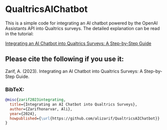 # QualtricsAIChatbot

This is a simple code for integrating an AI chatbot powered by the OpenAI Assistants API into Qualtrics surveys. The detailed explanation can be read in the tutorial:

[Integrating an AI Chatbot into Qualtrics Surveys: A Step-by-Step Guide](https://github.com/alizarif/QualtricsAIChatbot/blob/main/Tutorial.pdf)

## Please cite the following if you use it:

Zarif, A. (2023). Integrating an AI Chatbot into Qualtrics Surveys: A Step-by-Step Guide.

### BibTeX:

```bibtex
@misc{zarif2023integrating,
  title={Integrating an AI Chatbot into Qualtrics Surveys},
  author={Zarifhonarvar, Ali},
  year={2024},
  howpublished={\url{https://github.com/alizarif/QualtricsAIChatbot}}
}

